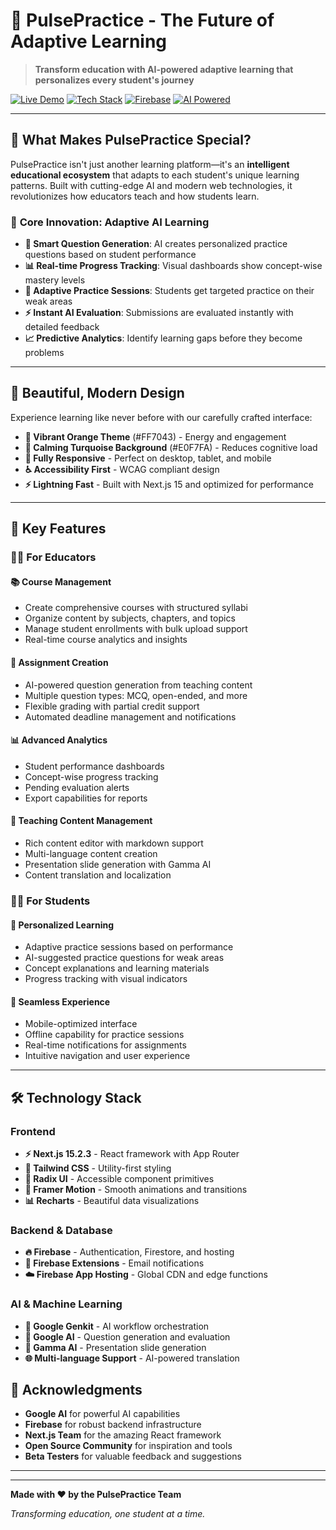 # 🚀 PulsePractice - The Future of Adaptive Learning

> **Transform education with AI-powered adaptive learning that personalizes every student's journey**

[![Live Demo](https://img.shields.io/badge/🚀_Live_Demo-Visit_Now-orange?style=for-the-badge&logo=firebase)](https://pulse-practice-backend--pulse-practice-e4ae9.asia-east1.hosted.app/)
[![Tech Stack](https://img.shields.io/badge/Next.js-15.2.3-black?style=for-the-badge&logo=next.js)](https://nextjs.org/)
[![Firebase](https://img.shields.io/badge/Firebase-11.8.1-orange?style=for-the-badge&logo=firebase)](https://firebase.google.com/)
[![AI Powered](https://img.shields.io/badge/AI-Powered-purple?style=for-the-badge&logo=openai)](https://genkit.dev/)

---

## 🌟 What Makes PulsePractice Special?

PulsePractice isn't just another learning platform—it's an **intelligent educational ecosystem** that adapts to each student's unique learning patterns. Built with cutting-edge AI and modern web technologies, it revolutionizes how educators teach and how students learn.

### 🎯 **Core Innovation: Adaptive AI Learning**

- **🧠 Smart Question Generation**: AI creates personalized practice questions based on student performance
- **📊 Real-time Progress Tracking**: Visual dashboards show concept-wise mastery levels
- **🔄 Adaptive Practice Sessions**: Students get targeted practice on their weak areas
- **⚡ Instant AI Evaluation**: Submissions are evaluated instantly with detailed feedback
- **📈 Predictive Analytics**: Identify learning gaps before they become problems

---

## 🎨 **Beautiful, Modern Design**

Experience learning like never before with our carefully crafted interface:

- **🎨 Vibrant Orange Theme** (#FF7043) - Energy and engagement
- **🌊 Calming Turquoise Background** (#E0F7FA) - Reduces cognitive load
- **📱 Fully Responsive** - Perfect on desktop, tablet, and mobile
- **♿ Accessibility First** - WCAG compliant design
- **⚡ Lightning Fast** - Built with Next.js 15 and optimized for performance

---

## 🚀 **Key Features**

### 👨‍🏫 **For Educators**

#### 📚 **Course Management**

- Create comprehensive courses with structured syllabi
- Organize content by subjects, chapters, and topics
- Manage student enrollments with bulk upload support
- Real-time course analytics and insights

#### 📝 **Assignment Creation**

- AI-powered question generation from teaching content
- Multiple question types: MCQ, open-ended, and more
- Flexible grading with partial credit support
- Automated deadline management and notifications

#### 📊 **Advanced Analytics**

- Student performance dashboards
- Concept-wise progress tracking
- Pending evaluation alerts
- Export capabilities for reports

#### 🎯 **Teaching Content Management**

- Rich content editor with markdown support
- Multi-language content creation
- Presentation slide generation with Gamma AI
- Content translation and localization

### 👨‍🎓 **For Students**

#### 🎯 **Personalized Learning**

- Adaptive practice sessions based on performance
- AI-suggested practice questions for weak areas
- Concept explanations and learning materials
- Progress tracking with visual indicators

#### 📱 **Seamless Experience**

- Mobile-optimized interface
- Offline capability for practice sessions
- Real-time notifications for assignments
- Intuitive navigation and user experience



---

## 🛠️ **Technology Stack**

### **Frontend**

- **⚡ Next.js 15.2.3** - React framework with App Router
- **🎨 Tailwind CSS** - Utility-first styling
- **🧩 Radix UI** - Accessible component primitives
- **📱 Framer Motion** - Smooth animations and transitions
- **📊 Recharts** - Beautiful data visualizations

### **Backend & Database**

- **🔥 Firebase** - Authentication, Firestore, and hosting
- **📧 Firebase Extensions** - Email notifications
- **☁️ Firebase App Hosting** - Global CDN and edge functions

### **AI & Machine Learning**

- **🤖 Google Genkit** - AI workflow orchestration
- **🧠 Google AI** - Question generation and evaluation
- **📝 Gamma AI** - Presentation slide generation
- **🌐 Multi-language Support** - AI-powered translation


## 🙏 **Acknowledgments**

- **Google AI** for powerful AI capabilities
- **Firebase** for robust backend infrastructure
- **Next.js Team** for the amazing React framework
- **Open Source Community** for inspiration and tools
- **Beta Testers** for valuable feedback and suggestions

---


---


**Made with ❤️ by the PulsePractice Team**

_Transforming education, one student at a time._
